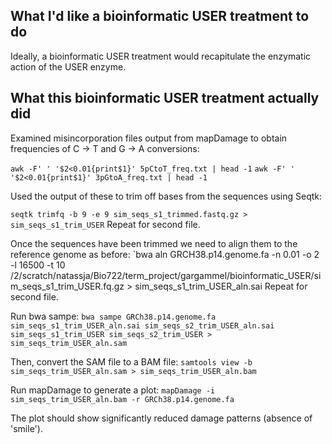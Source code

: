 
## What I'd like a bioinformatic USER treatment to do

Ideally, a bioinformatic USER treatment would recapitulate the enzymatic action of the USER enzyme. 
## What this bioinformatic USER treatment actually did

Examined misincorporation files output from mapDamage to obtain frequencies of C -> T and G -> A conversions: 

`awk -F' ' '$2<0.01{print$1}' 5pCtoT_freq.txt | head -1`
`awk -F' ' '$2<0.01{print$1}' 3pGtoA_freq.txt | head -1`

Used the output of these to trim off bases from the sequences using Seqtk:

`seqtk trimfq -b 9 -e 9 sim_seqs_s1_trimmed.fastq.gz > sim_seqs_s1_trim_USER`
Repeat for second file. 

Once the sequences have been trimmed we need to align them to the reference genome as before: 
`bwa aln GRCH38.p14.genome.fa -n 0.01 -o 2 -l 16500 -t 10 /2/scratch/natassja/Bio722/term_project/gargammel/bioinformatic_USER/sim_seqs_s1_trim_USER.fq.gz > sim_seqs_s1_trim_USER_aln.sai
Repeat for second file. 

Run bwa sampe: 
`bwa sampe GRCh38.p14.genome.fa sim_seqs_s1_trim_USER_aln.sai sim_seqs_s2_trim_USER_aln.sai sim_seqs_s1_trim_USER sim_seqs_s2_trim_USER > sim_seqs_trim_USER_aln.sam `

Then, convert the SAM file to a BAM file:
`samtools view -b sim_seqs_trim_USER_aln.sam > sim_seqs_trim_USER_aln.bam`

Run mapDamage to generate a plot: 
`mapDamage -i sim_seqs_trim_USER_aln.bam -r GRCh38.p14.genome.fa`

The plot should show significantly reduced damage patterns (absence of 'smile'). 
